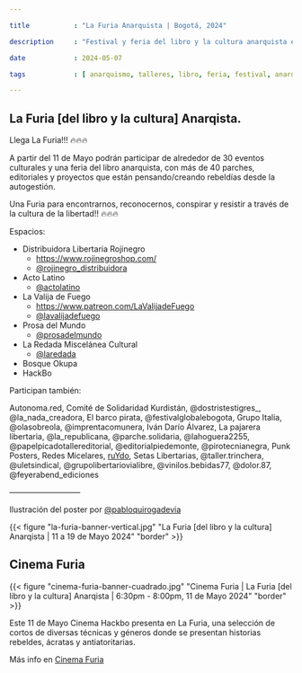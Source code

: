```yaml
---

title           : "La Furia Anarquista | Bogotá, 2024"

description     : "Festival y feria del libro y la cultura anarquista en Bogotá."

date            : 2024-05-07

tags            : [ anarquismo, talleres, libro, feria, festival, anarquia, LaFuria ]

---
```


## La Furia [del libro y la cultura] Anarqista. 

Llega La Furia!!! 🔥🔥🔥

A partir del 11 de Mayo podrán participar de alrededor de 30 eventos culturales 
y una feria del libro anarquista, con más de 40 parches, editoriales y proyectos 
que están pensando/creando rebeldías desde la autogestión.

Una Furia para encontrarnos, reconocernos, conspirar y resistir a través de la cultura de la libertad!! 🔥🔥🔥

Espacios:

* Distribuidora Libertaria Rojinegro
  * https://www.rojinegroshop.com/
  * [@rojinegro_distribuidora](https://www.instagram.com/rojinegro_distribuidora/)
* Acto Latino 
  * [@actolatino](https://www.instagram.com/actolatino/) 
* La Valija de Fuego
  * https://www.patreon.com/LaValijadeFuego
  * [@lavalijadefuego](https://www.instagram.com/lavalijadefuego/) 
* Prosa del Mundo  
  * [@prosadelmundo](https://www.instagram.com/prosadelmundo/) 
* La Redada Miscelánea Cultural
  * [@laredada](https://www.instagram.com/laredada/) 
* Bosque Okupa
* HackBo

Participan también:

Autonoma.red, Comité de Solidaridad Kurdistán, @dostristestigres_, 
@la_nada_creadora, El barco pirata, @festivalglobalebogota, Grupo Italia, 
@olasobreola, @imprentacomunera, Iván Darío Álvarez, La pajarera libertaria, 
@la_republicana, @parche.solidaria, @lahoguera2255, @papelpicadotallereditorial,
@editorialpiedemonte, @pirotecnianegra, Punk Posters, Redes Micelares, [ruYdo](https://ruydo.xyz), 
Setas Libertarias, @taller.trinchera, @uletsindical, @grupolibertariovialibre, 
@vinilos.bebidas77, @dolor.87, @feyerabend_ediciones

—————————

Ilustración del poster por [@pabloquirogadevia](https://www.instagram.com/pabloquirogadevia/)

{{< figure "la-furia-banner-vertical.jpg" "La Furia [del libro y la cultura] Anarqista | 11 a 19 de Mayo 2024" "border" >}}

## Cinema Furia

{{< figure "cinema-furia-banner-cuadrado.jpg" "Cinema Furia | La Furia [del libro y la cultura] Anarqista | 6:30pm - 8:00pm, 11 de Mayo 2024" "border" >}}

Este 11 de Mayo Cinema Hackbo presenta en La Furia, 
una selección de cortos de diversas técnicas y géneros donde se presentan 
historias rebeldes, ácratas y antiatoritarias.

Más info en [Cinema Furia](./cinema-furia-2024)
